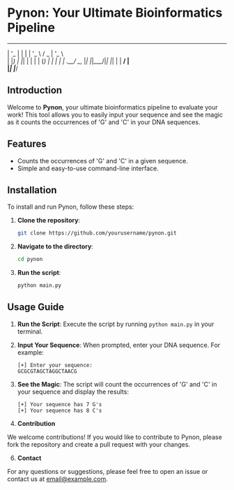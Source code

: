 # **Pynon: Your Ultimate Bioinformatics Pipeline**

  _ __  _   _ _ __   ___  _ __   
 | '_ \| | | | '_ \ / _ \| '_ \  
 | |_) | |_| | | | | (_) | | | | 
 | .__/ \__, |_| |_|\___/|_| |_| 
 | |     __/ |                   
 |_|    |___/   

## **Introduction**

Welcome to **Pynon**, your ultimate bioinformatics pipeline to evaluate your work! This tool allows you to easily input your sequence and see the magic as it counts the occurrences of 'G' and 'C' in your DNA sequences.

## **Features**

- Counts the occurrences of 'G' and 'C' in a given sequence.
- Simple and easy-to-use command-line interface.

## **Installation**

To install and run Pynon, follow these steps:

1. **Clone the repository**:
    ```bash
    git clone https://github.com/yourusername/pynon.git
    ```

2. **Navigate to the directory**:
    ```bash
    cd pynon
    ```

3. **Run the script**:
    ```bash
    python main.py
    ```

## **Usage Guide**

1. **Run the Script**:
    Execute the script by running `python main.py` in your terminal.

2. **Input Your Sequence**:
    When prompted, enter your DNA sequence. For example:
    ```
    [+] Enter your sequence:
    GCGCGTAGCTAGGCTAACG
    ```

3. **See the Magic**:
    The script will count the occurrences of 'G' and 'C' in your sequence and display the results:
    ```
    [+] Your sequence has 7 G's
    [+] Your sequence has 8 C's
    ```

 4. **Contribution**

We welcome contributions! If you would like to contribute to Pynon, please fork the repository and create a pull request with your changes.

6. **Contact**

For any questions or suggestions, please feel free to open an issue or contact us at [email@example.com](mailto:an0nbilsec@gmail.com).

